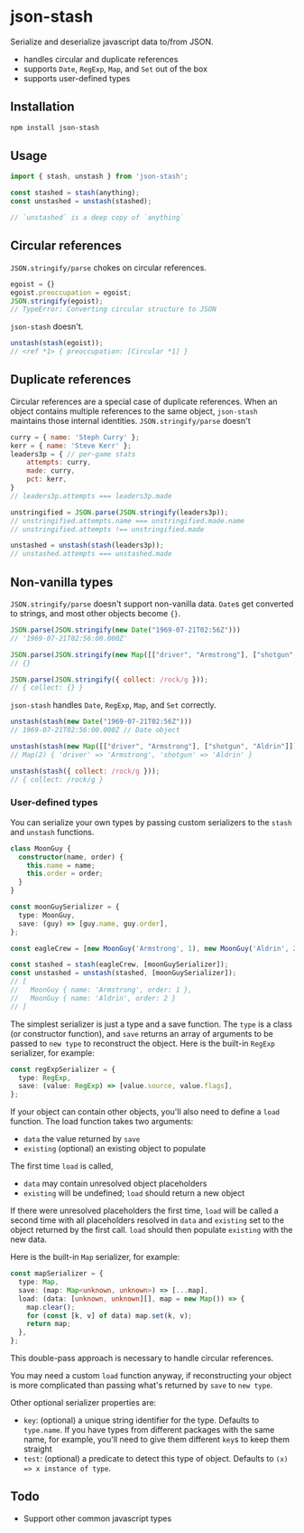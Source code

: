 # json-stash

Serialize and deserialize javascript data to/from JSON. 
- handles circular and duplicate references
- supports `Date`, `RegExp`, `Map`, and `Set` out of the box
- supports user-defined types

## Installation

```bash
npm install json-stash
```

## Usage

```javascript
import { stash, unstash } from 'json-stash';

const stashed = stash(anything);
const unstashed = unstash(stashed);

// `unstashed` is a deep copy of `anything`
```

## Circular references

`JSON.stringify/parse` chokes on circular references.

```javascript
egoist = {}
egoist.preoccupation = egoist;
JSON.stringify(egoist);
// TypeError: Converting circular structure to JSON
```

`json-stash` doesn't.

```javascript
unstash(stash(egoist));
// <ref *1> { preoccupation: [Circular *1] }
```

## Duplicate references

Circular references are a special case of duplicate references. 
When an object contains multiple references to the same object, `json-stash`
maintains those internal identities. `JSON.stringify/parse` doesn't

```javascript
curry = { name: 'Steph Curry' };
kerr = { name: 'Steve Kerr' };
leaders3p = { // per-game stats
    attempts: curry,
    made: curry,
    pct: kerr,
}
// leaders3p.attempts === leaders3p.made

unstringified = JSON.parse(JSON.stringify(leaders3p));
// unstringified.attempts.name === unstringified.made.name
// unstringified.attempts !== unstringified.made

unstashed = unstash(stash(leaders3p));
// unstashed.attempts === unstashed.made
```

## Non-vanilla types

`JSON.stringify/parse` doesn't support non-vanilla data. `Date`s get converted to strings, and most other objects become `{}`.

```javascript
JSON.parse(JSON.stringify(new Date("1969-07-21T02:56Z")))
// '1969-07-21T02:56:00.000Z'

JSON.parse(JSON.stringify(new Map([["driver", "Armstrong"], ["shotgun", "Aldrin"]])))
// {}

JSON.parse(JSON.stringify({ collect: /rock/g }));
// { collect: {} }
```

`json-stash` handles `Date`, `RegExp`, `Map`, and `Set` correctly.

```javascript
unstash(stash(new Date("1969-07-21T02:56Z")))
// 1969-07-21T02:56:00.000Z // Date object

unstash(stash(new Map([["driver", "Armstrong"], ["shotgun", "Aldrin"]])))
// Map(2) { 'driver' => 'Armstrong', 'shotgun' => 'Aldrin' }

unstash(stash({ collect: /rock/g }));
// { collect: /rock/g }
```

### User-defined types

You can serialize your own types by passing custom serializers
to the `stash` and `unstash` functions.

```typescript
class MoonGuy {
  constructor(name, order) {
    this.name = name;
    this.order = order;
  }
}

const moonGuySerializer = {
  type: MoonGuy,
  save: (guy) => [guy.name, guy.order],
};

const eagleCrew = [new MoonGuy('Armstrong', 1), new MoonGuy('Aldrin', 2)];

const stashed = stash(eagleCrew, [moonGuySerializer]);
const unstashed = unstash(stashed, [moonGuySerializer]);
// [ 
//   MoonGuy { name: 'Armstrong', order: 1 },
//   MoonGuy { name: 'Aldrin', order: 2 }
// ]
```

The simplest serializer is just a type and a save function. The `type` is a class (or constructor function), 
and `save` returns an array of arguments to be passed to `new type` to reconstruct the object.
Here is the built-in `RegExp` serializer, for example:

```typescript
const regExpSerializer = {
  type: RegExp,
  save: (value: RegExp) => [value.source, value.flags],
};
```

If your object can contain other objects, you'll also need to define a `load` function. The load function takes 
two arguments: 
- `data` the value returned by `save`
- `existing` (optional) an existing object to populate

The first time `load` is called, 
- `data` may contain unresolved object placeholders
- `existing` will be undefined; `load` should return a new object

If there were unresolved placeholders the first time, `load` will be called a second time with all placeholders
resolved in `data` and `existing` set to the object returned by the first call.
`load` should then populate `existing` with the new data.

Here is the built-in `Map` serializer, for example:

```typescript
const mapSerializer = {
  type: Map,
  save: (map: Map<unknown, unknown>) => [...map],
  load: (data: [unknown, unknown][], map = new Map()) => {
    map.clear();
    for (const [k, v] of data) map.set(k, v);
    return map;
  },
};
```

This double-pass approach is necessary to handle circular references.

You may need a custom `load` function anyway, if reconstructing your object is more complicated than passing
what's returned by `save` to `new type`.

Other optional serializer properties are:

- `key`: (optional) a unique string identifier for the type. Defaults to `type.name`. If you have types from different packages
with the same name, for example, you'll need to give them different `key`s to keep them straight
- `test`: (optional) a predicate to detect this type of object. Defaults to `(x) => x instance of type`.

## Todo

- Support other common javascript types

